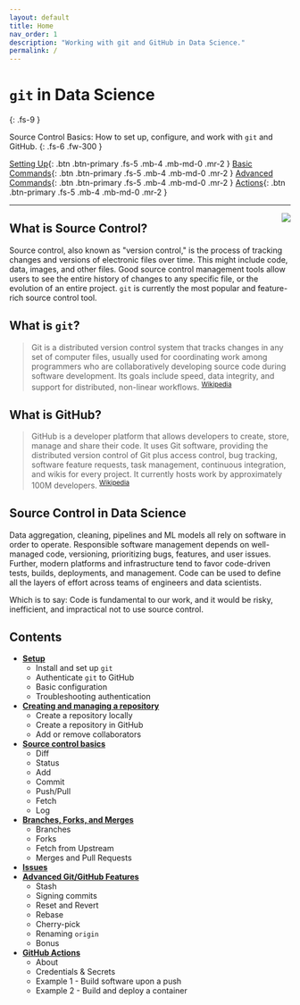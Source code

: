```yaml
---
layout: default
title: Home
nav_order: 1
description: "Working with git and GitHub in Data Science."
permalink: /
---
```


# `git` in Data Science
{: .fs-9 }

Source Control Basics: How to set up, configure, and work with `git` and GitHub.
{: .fs-6 .fw-300 }

[Setting Up](docs/setup/){: .btn .btn-primary .fs-5 .mb-4 .mb-md-0 .mr-2 }
[Basic Commands](docs/git-basics/){: .btn .btn-primary .fs-5 .mb-4 .mb-md-0 .mr-2 }
[Advanced Commands](docs/git-advanced/){: .btn .btn-primary .fs-5 .mb-4 .mb-md-0 .mr-2 }
[Actions](docs/github-actions/){: .btn .btn-primary .fs-5 .mb-4 .mb-md-0 .mr-2 }

---

<img src="https://uvads.github.io/git-basics/assets/images/git6963.jpg" style="float:right;max-width:40%;" />

## What is Source Control?

Source control, also known as "version control," is the process of tracking changes and versions of electronic files over time. This might include code, data, images, and other files. Good source control management tools allow users to see the entire history of changes to any specific file, or the evolution of an entire project. `git` is currently the most popular and feature-rich source control tool.

## What is `git`?

> Git is a distributed version control system that tracks changes in any set of computer files, usually used for coordinating work among programmers who are collaboratively developing source code during software development. Its goals include speed, data integrity, and support for distributed, non-linear workflows. <sup>[Wikipedia](https://en.wikipedia.org/wiki/Git)</sup>

## What is GitHub?

> GitHub is a developer platform that allows developers to create, store, manage and share their code. It uses Git software, providing the distributed version control of Git plus access control, bug tracking, software feature requests, task management, continuous integration, and wikis for every project. It currently hosts work by approximately 100M developers. <sup>[Wikipedia](https://en.wikipedia.org/wiki/GitHub)</sup>

## Source Control in Data Science

Data aggregation, cleaning, pipelines and ML models all rely on software in order to operate. Responsible software management depends on well-managed code, versioning, prioritizing bugs, features, and user issues. Further, modern platforms and infrastructure tend to favor code-driven tests, builds, deployments, and management. Code can be used to define all the layers of effort across teams of engineers and data scientists.

Which is to say: Code is fundamental to our work, and it would be risky, inefficient, and impractical not to use source control.


## Contents

- [**Setup**](docs/setup/)
  - Install and set up `git`
  - Authenticate `git` to GitHub
  - Basic configuration
  - Troubleshooting authentication
- [**Creating and managing a repository**](docs/creating-repositories/)
  - Create a repository locally
  - Create a repository in GitHub
  - Add or remove collaborators
- [**Source control basics**](docs/git-basics/)
  - Diff
  - Status
  - Add
  - Commit
  - Push/Pull
  - Fetch
  - Log
- [**Branches, Forks, and Merges**](docs/forks-branches/)
  - Branches
  - Forks
  - Fetch from Upstream
  - Merges and Pull Requests
- [**Issues**](docs/github-issues/)
- [**Advanced Git/GitHub Features**](docs/git-advanced/)
  - Stash
  - Signing commits
  - Reset and Revert
  - Rebase
  - Cherry-pick
  - Renaming `origin`
  - Bonus
- [**GitHub Actions**](docs/github-actions/)
  - About
  - Credentials & Secrets
  - Example 1 - Build software upon a push
  - Example 2 - Build and deploy a container
